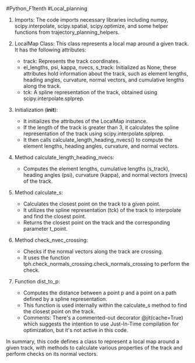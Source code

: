 #Python_F1tenth #Local_planning
1. Imports: The code imports necessary libraries including numpy, scipy.interpolate, scipy.spatial, scipy.optimize, and some helper functions from trajectory_planning_helpers.

2. LocalMap Class: This class represents a local map around a given track. It has the following attributes:
	- track: Represents the track coordinates.
	- el_lengths, psi, kappa, nvecs, s_track: Initialized as None, these attributes hold information about the track, such as element lengths, heading angles, curvature, normal vectors, and cumulative lengths along the track.
	- tck: A spline representation of the track, obtained using scipy.interpolate.splprep.

3. Initialization (__init__):
	- It initializes the attributes of the LocalMap instance.
	- If the length of the track is greater than 3, it calculates the spline representation of the track using scipy.interpolate.splprep.
	- It then calls calculate_length_heading_nvecs() to compute the element lengths, heading angles, curvature, and normal vectors.

4. Method calculate_length_heading_nvecs:
	- Computes the element lengths, cumulative lengths (s_track), heading angles (psi), curvature (kappa), and normal vectors (nvecs) of the track.

5. Method calculate_s:
	- Calculates the closest point on the track to a given point.
	- It utilizes the spline representation (tck) of the track to interpolate and find the closest point.
	- Returns the closest point on the track and the corresponding parameter t_point.

6. Method check_nvec_crossing:
	- Checks if the normal vectors along the track are crossing.
	- It uses the function tph.check_normals_crossing.check_normals_crossing to perform the check.

7. Function dist_to_p:
	- Computes the distance between a point p and a point on a path defined by a spline representation.
	- This function is used internally within the calculate_s method to find the closest point on the track.
	- Comments: There's a commented-out decorator @jit(cache=True) which suggests the intention to use Just-In-Time compilation for optimization, but it's not active in this code.

In summary, this code defines a class to represent a local map around a given track, with methods to calculate various properties of the track and perform checks on its normal vectors.
